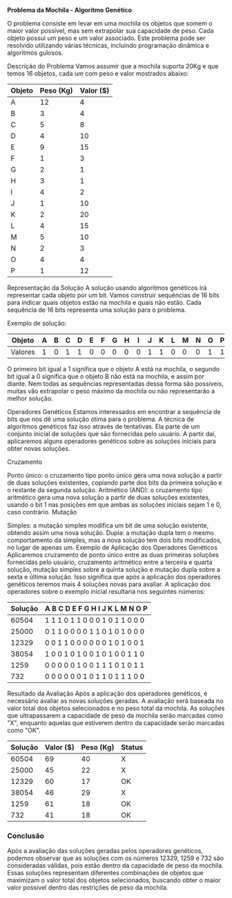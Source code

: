 **Problema da Mochila - Algoritmo Genético**

O problema consiste em levar em uma mochila os objetos que somem o maior valor possível, mas sem extrapolar sua capacidade de peso. Cada objeto possui um peso e um valor associado. Este problema pode ser resolvido utilizando várias técnicas, incluindo programação dinâmica e algoritmos gulosos.

Descrição do Problema
Vamos assumir que a mochila suporta 20Kg e que temos 16 objetos, cada um com peso e valor mostrados abaixo:

| Objeto | Peso (Kg) | Valor ($) |
|--------|-----------|-----------|
| A      | 12        | 4         |
| B      | 3         | 4         |
| C      | 5         | 8         |
| D      | 4         | 10        |
| E      | 9         | 15        |
| F      | 1         | 3         |
| G      | 2         | 1         |
| H      | 3         | 1         |
| I      | 4         | 2         |
| J      | 1         | 10        |
| K      | 2         | 20        |
| L      | 4         | 15        |
| M      | 5         | 10        |
| N      | 2         | 3         |
| O      | 4         | 4         |
| P      | 1         | 12        |
Representação da Solução
A solução usando algoritmos genéticos irá representar cada objeto por um bit. Vamos construir sequências de 16 bits para indicar quais objetos estão na mochila e quais não estão. Cada sequência de 16 bits representa uma solução para o problema.

Exemplo de solução:

| Objeto | A | B | C | D | E | F | G | H | I | J | K | L | M | N | O | P |
|--------|---|---|---|---|---|---|---|---|---|---|---|---|---|---|---|---|
| Valores| 1 | 0 | 1 | 1 | 0 | 0 | 0 | 0 | 0 | 1 | 1 | 0 | 0 | 0 | 1 | 1 |

O primeiro bit igual a 1 significa que o objeto A está na mochila, o segundo bit igual a 0 significa que o objeto B não está na mochila, e assim por diante. Nem todas as sequências representadas dessa forma são possíveis, muitas vão extrapolar o peso máximo da mochila ou não representarão a melhor solução.

Operadores Genéticos
Estamos interessados em encontrar a sequência de bits que nos dê uma solução ótima para o problema. A técnica de algoritmos genéticos faz isso através de tentativas. Ela parte de um conjunto inicial de soluções que são fornecidas pelo usuário. A partir daí, aplicaremos alguns operadores genéticos sobre as soluções iniciais para obter novas soluções.

Cruzamento

Ponto único: o cruzamento tipo ponto único gera uma nova solução a partir de duas soluções existentes, copiando parte dos bits da primeira solução e o restante da segunda solução.
Aritmético (AND): o cruzamento tipo aritmético gera uma nova solução a partir de duas soluções existentes, usando o bit 1 nas posições em que ambas as soluções iniciais sejam 1 e 0, caso contrário.
Mutação

Simples: a mutação simples modifica um bit de uma solução existente, obtendo assim uma nova solução.
Dupla: a mutação dupla tem o mesmo comportamento da simples, mas a nova solução tem dois bits modificados, no lugar de apenas um.
Exemplo de Aplicação dos Operadores Genéticos
Aplicaremos cruzamento de ponto único entre as duas primeiras soluções fornecidas pelo usuário, cruzamento aritmético entre a terceira e quarta solução, mutação simples sobre a quinta solução e mutação dupla sobre a sexta e última solução. Isso significa que após a aplicação dos operadores genéticos teremos mais 4 soluções novas para avaliar. A aplicação dos operadores sobre o exemplo inicial resultaria nos seguintes números:

| Solução | A B C D E F G H I J K L M N O P |
|---------|-------------------------------|
| 60504   | 1 1 1 0 1 1 0 0 0 1 0 1 1 0 0 0 |
| 25000   | 0 1 1 0 0 0 0 1 1 0 1 0 1 0 0 0 |
| 12329   | 0 0 1 1 0 0 0 0 0 0 1 0 1 0 0 1 |
| 38054   | 1 0 0 1 0 1 0 0 1 0 1 0 0 1 1 0 |
| 1259    | 0 0 0 0 0 1 0 0 1 1 1 0 1 0 1 1 |
| 732     | 0 0 0 0 0 0 1 0 1 1 0 1 1 1 0 0 |

Resultado da Avaliação
Após a aplicação dos operadores genéticos, é necessário avaliar as novas soluções geradas. A avaliação será baseada no valor total dos objetos selecionados e no peso total da mochila. As soluções que ultrapassarem a capacidade de peso da mochila serão marcadas como "X", enquanto aquelas que estiverem dentro da capacidade serão marcadas como "OK".

| Solução | Valor ($) | Peso (Kg) | Status |
|---------|-----------|-----------|--------|
| 60504   | 69        | 40        | X      |
| 25000   | 45        | 22        | X      |
| 12329   | 60        | 17        | OK     |
| 38054   | 46        | 29        | X      |
| 1259    | 61        | 18        | OK     |
| 732     | 41        | 18        | OK     |

### Conclusão
Após a avaliação das soluções geradas pelos operadores genéticos, podemos observar que as soluções com os números 12329, 1259 e 732 são consideradas válidas, pois estão dentro da capacidade de peso da mochila. Essas soluções representam diferentes combinações de objetos que maximizam o valor total dos objetos selecionados, buscando obter o maior valor possível dentro das restrições de peso da mochila.

